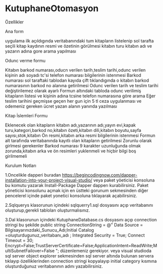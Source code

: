 # KutuphaneOtomasyon
Özellikler

Ana form

uygulama ilk açıldıgında veritabanındaki tum kitapların listelenip sol tarafta seçili kitap kaydının resmi ve özetinin görülmesi
kitabın turu kitabın adı ve yazarın adına gore arama yapılması

Odunc verme formu

Kitabın barkod numarası,oducn verilen tarih,teslim tarihi,odunc verilen kişinin adı soyadı tc'si telefon numarası bilgilerinin istenmesi
Barkod numarası sol taraftaki tablodan kayıda çift tıklandıgında o kitabın barkod numarasının barkod no alanına getirilmesi
Odunc verilen tarih ve teslim tarihi değiştirilemez olarak ayarlı
Formun altındaki tabloda odunc verilimiş kitapların listesi ve kişinin adına tcsine telefon numarasına göre arama
Eğer teslim tarihini geçmişse geçen her gun için 5 tl ceza uygulanması ve odemeniz gereken ücret yazan alanın yanında yazılması

Kitap İslemleri Formu

Eklenecek olan kitapların kitabın adı,yazarının adı,yayın evi,kapak turu,kategori,barkod no,kitabın özeti,kitabın dili,kitabın boyutu,sayfa sayısı,stok,kitabın Ön resmi,kitabın arka resmi bilgilerinin istenmesi
Formun alt tarafında veritabanında kayıtlı olan kitapların getirilmesi
Zorunlu olarak girlmesi gerekenler
Barkod numarası 9 karakter uzunluğunda olmak zorunda,kitabın arka ve ön resimleri yuklenmeli ve hiçbir bilgi boş girilmemeli


Kurulum Notları

1.Oncelikle dapperi buradan  https://begincodingnow.com/dapper-installation-into-your-project-visual-studio/ veya paket yöeticisi konsoluna bu komutu yazarak Install-Package Dapper dapperı kurabilirsiniz.
Paket yöneticisi konsolunu açmak için en üstteki gorunum sekmesinden diğer pencelerel içinde paket yonetici konsoluna tıklayarak açabilirsiniz.

2.Sqlquerys klasorunun içindeki sqlquerry1.sql dosyasını açıp veritabanını oluşturup,gerekli tabloları oluşturmalısınız.

3.Dal klasorunun içindeki KutuphaneDatabase.cs dosyasını açıp connection stringi bu şekilde public string ConnectionString = @"
        Data Source = Bilgisayarınızdaki_Sunucu_Adı;Initial Catalog =oluşturdugunuz_veritabanı_adı ; Integrated Security = True; Connect Timeout = 30; Encrypt=False;TrustServerCertificate=False;ApplicationIntent=ReadWrite;MultiSubnetFailover=False
            "; 
düzenlemeniz gerekiyor.
veya visual studioda sql server object explorer sekmesinden sql server altında bulunan servera tıklayıp özelliklerinden connection stringi kopyalayıp initial category kısmına oluşturduğunuz veritabanının adını yazabilirsiniz.

